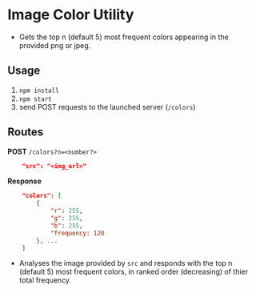 # Image Color Utility
- Gets the top n (default 5) most frequent colors appearing in the provided png or jpeg. 


## Usage
1. `npm install`
2. `npm start`
3. send POST requests to the launched server (`/colors`)


## Routes
**POST** `/colors?n=<number?>` 
```json
    "src": "<img_url>"
```

**Response**
```json
    "colors": [
        {
            "r": 255,
            "g": 255,
            "b": 255,
            "frequency: 120
        }, ...
    ]
```

* Analyses the image provided by `src` and responds with the top n (default 5) most frequent colors, in ranked order (decreasing) of thier total frequency. 

